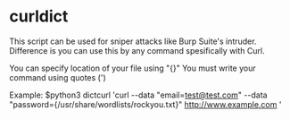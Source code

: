 # curldict
This script can be used for sniper attacks like Burp Suite's intruder. Difference is you can use this by any command spesifically with Curl.


You can specify location of your file using "{}"
You must write your command using quotes (')


Example: 
                $python3 dictcurl 'curl --data "email=test@test.com" --data "password={/usr/share/wordlists/rockyou.txt}" http://www.example.com  '
                
